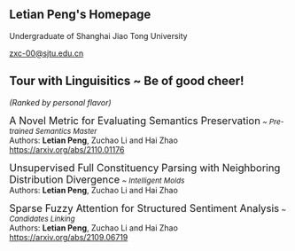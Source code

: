 ## Letian Peng's Homepage

Undergraduate of Shanghai Jiao Tong University

zxc-00@sjtu.edu.cn

## Tour with Linguisitics ~ Be of good cheer! 
*(Ranked by personal flavor)* 
 
<font size=4>A Novel Metric for Evaluating Semantics Preservation</font> 
*<font size=2>~ Pre-trained Semantics Master</font>* <br>
Authors: **Letian Peng**, Zuchao Li and Hai Zhao <br>
https://arxiv.org/abs/2110.01176 

<font size=4>Unsupervised Full Constituency Parsing with Neighboring Distribution Divergence</font> 
*<font size=2>~ Intelligent Molds</font>* <br>
Authors: **Letian Peng**, Zuchao Li and Hai Zhao <br>

<font size=4>Sparse Fuzzy Attention for Structured Sentiment Analysis</font> 
*<font size=2>~ Candidates Linking</font>* <br>
Authors: **Letian Peng**, Zuchao Li and Hai Zhao <br>
https://arxiv.org/abs/2109.06719  

